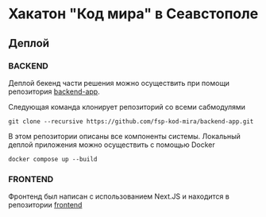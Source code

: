 # Хакатон "Код мира" в Сеавстополе

## Деплой

### BACKEND

Деплой бекенд части решения можно осуществить при помощи репозитория [backend-app](https://github.com/fsp-kod-mira/backend-app).

Следующая команда клонирует репозиторий со всеми сабмодулями
```
git clone --recursive https://github.com/fsp-kod-mira/backend-app.git
```

В этом репозитории описаны все компоненты системы. Локальный деплой приложения можно осуществить с помощью Docker
```
docker compose up --build
```

### FRONTEND

Фронтенд был написан с использованием Next.JS и находится в репозитории [frontend](https://github.com/fsp-kod-mira/frontend-main)
